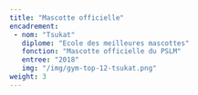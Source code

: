 ```yaml
---
title: "Mascotte officielle"
encadrement:
 - nom: "Tsukat"
   diplome: "Ecole des meilleures mascottes"
   fonction: "Mascotte officielle du PSLM"
   entree: "2018"
   img: "/img/gym-top-12-tsukat.png"
weight: 3
---
```

